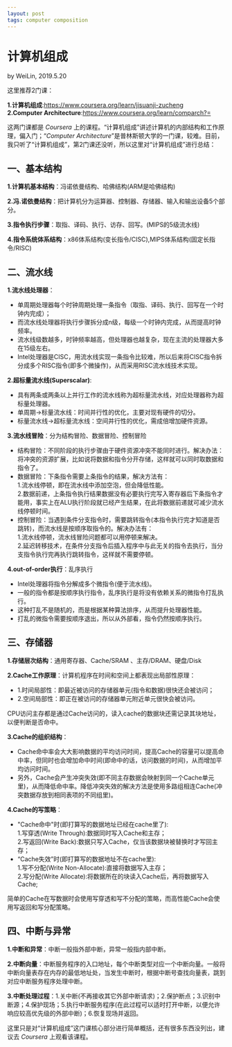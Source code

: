 ```yaml
---
layout: post
tags: computer composition
---
```


# 计算机组成
by WeiLin, 2019.5.20  

这里推荐2门课：  

**1.计算机组成**:https://www.coursera.org/learn/jisuanji-zucheng  
**2.Computer Architecture**:https://www.coursera.org/learn/comparch?=

这两门课都是 _Coursera_ 上的课程。“计算机组成”讲述计算机的内部结构和工作原理，偏入门；“_Computer Architecture_”是普林斯顿大学的一门课，较难。目前，我只听了“计算机组成”，第2门课还没听，所以这里对“计算机组成”进行总结：

## 一、基本结构
**1.计算机基本结构**：冯诺依曼结构、哈佛结构(ARM是哈佛结构) 

**2.冯.诺依曼结构**：把计算机分为运算器、控制器、存储器、输入和输出设备5个部分。  

**3.指令执行步骤**：取指、译码、执行、访存、回写。(MIPS的5级流水线)

**4.指令系统体系结构**：x86体系结构(变长指令/CISC),MIPS体系结构(固定长指令/RISC)  

## 二、流水线
**1.流水线处理器**：
- 单周期处理器每个时钟周期处理一条指令（取指、译码、执行、回写在一个时钟内完成）；
- 而流水线处理器将执行步骤拆分成n级，每级一个时钟内完成，从而提高时钟频率。  
- 流水线级数越多，时钟频率越高，但处理器也越复杂，现在主流的处理器大多在15级左右。
- Intel处理器是CISC，用流水线实现一条指令比较难，所以后来将CISC指令拆分成多个RISC指令(即多个微操作)，从而采用RISC流水线技术实现。

**2.超标量流水线(Superscalar)**:
- 具有两条或两条以上并行工作的流水线称为超标量流水线，对应处理器称为超标量处理器。
- 单周期->标量流水线：时间并行性的优化，主要对现有硬件的切分。
- 标量流水线->超标量流水线：空间并行性的优化，需成倍增加硬件资源。

**3.流水线冒险**：分为结构冒险、数据冒险、控制冒险
- 结构冒险：不同阶段的执行步骤由于硬件资源冲突不能同时进行。解决办法：将冲突的资源扩展，比如说将数据和指令分开存储，这样就可以同时取数据和指令了。
- 数据冒险：下条指令需要上条指令的结果，解决方法有：  
1.流水线停顿，即在流水线中添加空泡，但会降低性能。  
2.数据前递，上条指令执行结果数据没有必要执行完写入寄存器后下条指令才能用，事实上在ALU执行阶段就已经产生结果，在此将数据前递就可减少流水线停顿时间。
- 控制冒险：当遇到条件分支指令时，需要跳转指令(本指令执行完才知道是否跳转)，而流水线是按顺序取指令的。解决办法有：  
1.流水线停顿，流水线冒险问题都可以用停顿来解决。  
2.延迟转移技术，在条件分支指令后插入程序中与此无关的指令去执行，当分支指令执行完再执行跳转指令，这样就不需要停顿。

**4.out-of-order执行**：乱序执行
- Intel处理器将指令分解成多个微指令(便于流水线)。
- 一般的指令都是按顺序执行指令，乱序执行是将没有依赖关系的微指令打乱执行。
- 这种打乱不是随机的，而是根据某种算法排序，从而提升处理器性能。
- 打乱的微指令需要按顺序退出，所以从外部看，指令仍然按顺序执行。

## 三、存储器
**1.存储层次结构**：通用寄存器、Cache/SRAM 、主存/DRAM、硬盘/Disk

**2.Cache工作原理**：计算机程序在时间和空间上都表现出局部性原理：
- 1.时间局部性：即最近被访问的存储器单元(指令和数据)很快还会被访问；
- 2.空间局部性：即正在被访问的存储器单元附近单元很快会被访问。

CPU访问主存都是通过Cache访问的，读入cache的数据块还需记录其块地址，以便判断是否命中。

**3.Cache的组织结构**：
- Cache命中率会大大影响数据的平均访问时间，提高Cache的容量可以提高命中率，但同时也会增加命中时间(即命中的话，访问数据的时间)，从而增加平均访问时间。
- 另外，Cache会产生冲突失效(即不同主存数据会映射到同一个Cache单元里)，从而降低命中率。降低冲突失效的解决方法是使用多路组相连Cache(冲突数据存放到相同表项的不同组里)。

**4.Cache的写策略**：
- "Cache命中"时(即打算写的数据地址已经在cache里了):  
1.写穿透(Write Through):数据同时写入Cache和主存；  
2.写返回(Write Back):数据只写入Cache，仅当该数据块被替换时才写回主存；
- “Cache失效”时(即打算写的数据地址不在cache里):  
1.写不分配(Write Non-Allocate):直接将数据写入主存；  
2.写分配(Write Allocate):将数据所在的块读入Cache后，再将数据写入Cache;  

简单的Cache在写数据时会使用写穿透和写不分配的策略，而高性能Cache会使用写返回和写分配策略。

## 四、中断与异常
**1.中断和异常**：中断一般指外部中断，异常一般指内部中断。

**2.中断向量**：中断服务程序的入口地址，每个中断类型对应一个中断向量。一般将中断向量表存在内存的最低地址处，当发生中断时，根据中断号查找向量表，跳到对应中断服务程序处理中断。

**3.中断处理过程**：1.关中断(不再接收其它外部中断请求)；2.保护断点；3.识别中断源；4.保护现场；5.执行中断服务程序(在此过程可以适时打开中断，以便允许响应较高优先级的外部中断)；6.恢复现场并返回。

这里只是对“计算机组成”这门课核心部分进行简单概括，还有很多东西没列出，建议去 _Coursera_ 上观看该课程。

